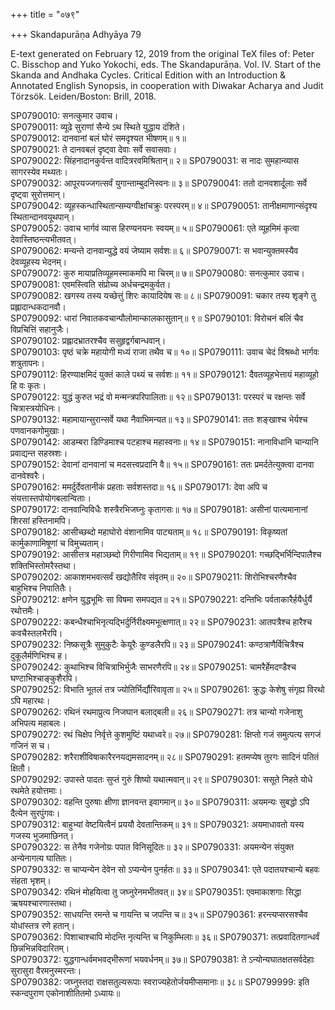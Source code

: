 +++
title = "०७९"

+++
Skandapurāṇa Adhyāya 79

E-text generated on February 12, 2019 from the original TeX files of: Peter C. Bisschop and Yuko Yokochi, eds. The Skandapurāṇa. Vol. IV. Start of the Skanda and Andhaka Cycles. Critical Edition with an Introduction & Annotated English Synopsis, in cooperation with Diwakar Acharya and Judit Törzsök. Leiden/Boston: Brill, 2018.

SP0790010: सनत्कुमार उवाच।  
SP0790011: व्यूढे सुराणां सैन्ये ऽथ स्थिते युद्धाय दंशिते।  
SP0790012: दानवानां बलं घोरं समदृश्यत भीषणम्॥ १॥  
SP0790021: ते दानवबलं दृष्ट्वा देवाः सर्वे सवासवाः।  
SP0790022: सिंहनादानकुर्वन्त वादित्ररवमिश्रितान्॥ २॥
SP0790031: स नादः सुमहान्व्यास सागरस्येव मथ्यतः।  
SP0790032: आपूरयज्जगत्सर्वं युगान्ताम्बुदनिस्वनः॥ ३॥
SP0790041: ततो दानवशार्दूलाः सर्वे दृष्ट्वा सुरोत्तमान्।  
SP0790042: व्यूहस्कन्धास्थितान्सम्यग्वीक्षांचक्रुः परस्परम्॥ ४॥
SP0790051: तानीक्षमाणान्संदृश्य स्थितान्दानवयूथपान्।  
SP0790052: उवाच भार्गवं व्यास हिरण्यनयनः स्वयम्॥ ५॥
SP0790061: एते व्यूहमिमं कृत्वा देवास्तिष्ठन्त्यभीतवत्।  
SP0790062: मन्यन्ते दानवान्युद्धे वयं जेष्याम सर्वशः॥ ६॥
SP0790071: स भवान्युक्तमस्यैव देवव्यूहस्य भेदनम्।  
SP0790072: कुरु मायाप्रतिव्यूहमस्माकमपि मा चिरम्॥ ७॥
SP0790080: सनत्कुमार उवाच।  
SP0790081: एवमस्त्विति संप्रोच्य अर्धचन्द्रमकुर्वत।  
SP0790082: खगस्य तस्य यच्छेत्तुं शिरः कायादियेष सः॥ ८॥
SP0790091: चकार तस्य शृङ्गे तु प्रह्लादान्धकदानवौ।  
SP0790092: धारां निवातकवचान्पौलोमान्कालकासुतान्॥ ९॥
SP0790101: विरोचनं बलिं चैव विप्रचित्तिं सहानुजैः।  
SP0790102: प्रह्लादभ्रातरश्चैव ससुहृद्वर्गबान्धवान्।  
SP0790103: पृष्ठं चक्रे महायोगी मध्यं राजा तथैव च॥ १०॥
SP0790111: उवाच चेदं विश्रब्धो भार्गवः शत्रुतापनः।  
SP0790112: हिरण्याक्षमिदं युक्तं काले पथ्यं च सर्वशः॥ ११॥
SP0790121: दैवतव्यूहभेत्तायं महाव्यूहो हि वः कृतः।  
SP0790122: युद्धं कुरुत भद्रं वो मन्मन्त्रपरिपालिताः॥ १२॥
SP0790131: परस्परं च रक्षन्तः सर्वे चित्रास्त्रयोधिनः।  
SP0790132: महामायान्सुरान्सर्वे यथा नैवाभिमन्यत॥ १३॥
SP0790141: ततः शङ्खाश्च भेर्यश्च पणवानकगोमुखाः।  
SP0790142: आडम्बरा डिण्डिमाश्च पटहाश्च महास्वनाः॥ १४॥
SP0790151: नानाविधानि चान्यानि प्रवाद्यन्त सहस्रशः।  
SP0790152: देवानां दानवानां च मदसत्त्वप्रदानि वै॥ १५॥
SP0790161: ततः प्रमर्दतेत्युक्त्वा दानवा दानवेश्वरैः।  
SP0790162: ममर्दुर्देवतानीकं प्रहताः सर्वशस्तदा॥ १६॥
SP0790171: देवा अपि च संयत्तास्तपोयोगबलान्विताः।  
SP0790172: दानवान्विविधैः शस्त्रैरभिजघ्नुः कृतागसः॥ १७॥
SP0790181: असीनां पात्यमानानां शिरसां हस्तिनामपि।  
SP0790182: आसीच्छब्दो महाघोरो वंशानामिव पाट्यताम्॥ १८॥
SP0790191: विकृष्यतां कार्मुकाणामिषूणां च विमुच्यताम्।  
SP0790192: आसीत्तत्र महाञ्छब्दो गिरीणामिव भिद्यताम्॥ १९॥
SP0790201: गच्छद्भिर्भिन्दिपालैश्च शक्तिभिस्तोमरैस्तथा।  
SP0790202: आकाशमभवत्सर्वं खद्योतैरिव संवृतम्॥ २०॥
SP0790211: शिरोभिश्चरणैश्चैव बाहुभिश्च निपातितैः।  
SP0790212: क्षणेन युद्धभूमिः सा विषमा समपद्यत॥ २१॥
SP0790221: दन्तिभिः पर्वताकारैर्हयैर्धुर्यै रथोत्तमैः।  
SP0790222: कबन्धैश्चाभिनृत्यद्भिर्दुर्निरीक्ष्यमभूत्क्षणात्॥ २२॥
SP0790231: आतपत्रैश्च हारैश्च कवचैस्तलभैरपि।  
SP0790232: निष्कसूत्रैः सुमुकुटैः केयूरैः कुण्डलैरपि॥ २३॥
SP0790241: कण्ठत्राणैर्विचित्रैश्च दुकूलैर्मणिभिश्च ह।  
SP0790242: कुथाभिश्च विचित्राभिर्भुजैः साभरणैरपि॥ २४॥
SP0790251: चामरैर्हेमदण्डैश्च घण्टाभिश्चाङ्कुशैरपि।  
SP0790252: विभाति भूतलं तत्र ज्योतिर्भिर्द्यौरिवावृता॥ २५॥
SP0790261: क्रुद्धः केशेषु संगृह्य विरथो ऽपि महारथः।  
SP0790262: रथिनं रथमाप्रुत्य निजघान बलाद्बली॥ २६॥
SP0790271: तत्र चान्यो गजेनाशु अभिपत्य महाबलः।  
SP0790272: रथं चिक्षेप निर्वृत्ते कुशमुष्टिं यथाध्वरे॥ २७॥
SP0790281: क्षिप्तो गजं समुत्पत्य सगजं गजिनं स च।  
SP0790282: शरैराशीविषाकारैरनयद्यमसादनम्॥ २८॥
SP0790291: हतमप्येष तुरगः सादिनं पतितं क्षितौ।  
SP0790292: उपास्ते पादतः सुप्तं गुरुं शिष्यो यथात्मवान्॥ २९॥
SP0790301: ससूते निहते योधे रथमेते हयोत्तमाः।  
SP0790302: वहन्ति पुरुषाः क्षीणा ज्ञानवन्त इवागमान्॥ ३०॥
SP0790311: अयमन्यः सुबद्धो ऽपि दैत्येन सुरपुंगवः।  
SP0790312: बाहुभ्यां वेष्टयित्वैनं प्रययौ देवतान्तिकम्॥ ३१॥
SP0790321: अयमाधावतो यस्य गजस्य भुजमाछिनत्।  
SP0790322: स तेनैव गजेनोग्रः पपात विनिसूदितः॥ ३२॥
SP0790331: अयमन्येन संयुक्त अन्येनागत्य घातितः।  
SP0790332: स चाप्यन्येन देवेन सो ऽप्यन्येन पुनर्हतः॥ ३३॥
SP0790341: एते पदातयश्चान्ये बहवः संहता भृशम्।  
SP0790342: रथिनं मोहयित्वा तु जघ्नुरेनमभीतवत्॥ ३४॥
SP0790351: एवमाकाशगाः सिद्धा ऋषयश्चारणास्तथा।  
SP0790352: साधयन्ति रमन्ते च गायन्ति च जपन्ति च॥ ३५॥
SP0790361: हरन्त्यप्सरसश्चैव योधांस्तत्र रणे हतान्।  
SP0790362: पिशाचाश्चापि मोदन्ति नृत्यन्ति च निकुम्भिलाः॥ ३६॥
SP0790371: तत्प्रवादितगान्धर्वं छिन्नभिन्नविदारितम्।  
SP0790372: युद्धगान्धर्वमभवद्भीरूणां भयवर्धनम्॥ ३७॥
SP0790381: ते ऽन्योन्यघातक्षतसर्वदेहाः सुरासुरा वैरमनुस्मरन्तः।  
SP0790382: जघ्नुस्तदा राक्षसतुल्यरूपाः स्वराज्यहेतोर्जयमीप्समानाः॥ ३८॥
SP0799999: इति स्कन्दपुराण एकोनाशीतितमो ऽध्यायः॥
